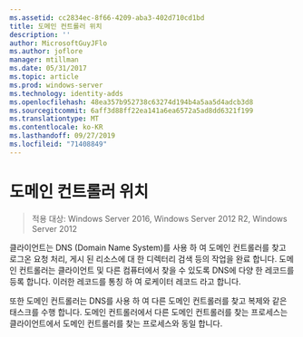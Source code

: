 ```yaml
---
ms.assetid: cc2834ec-8f66-4209-aba3-402d710cd1bd
title: 도메인 컨트롤러 위치
description: ''
author: MicrosoftGuyJFlo
ms.author: joflore
manager: mtillman
ms.date: 05/31/2017
ms.topic: article
ms.prod: windows-server
ms.technology: identity-adds
ms.openlocfilehash: 48ea357b952738c63274d194b4a5aa5d4adcb3d8
ms.sourcegitcommit: 6aff3d88ff22ea141a6ea6572a5ad8dd6321f199
ms.translationtype: MT
ms.contentlocale: ko-KR
ms.lasthandoff: 09/27/2019
ms.locfileid: "71408849"
---
```

# <a name="domain-controller-location"></a>도메인 컨트롤러 위치

>적용 대상: Windows Server 2016, Windows Server 2012 R2, Windows Server 2012

클라이언트는 DNS (Domain Name System)를 사용 하 여 도메인 컨트롤러를 찾고 로그온 요청 처리, 게시 된 리소스에 대 한 디렉터리 검색 등의 작업을 완료 합니다. 도메인 컨트롤러는 클라이언트 및 다른 컴퓨터에서 찾을 수 있도록 DNS에 다양 한 레코드를 등록 합니다. 이러한 레코드를 통칭 하 여 로케이터 레코드 라고 합니다.  
  
또한 도메인 컨트롤러는 DNS를 사용 하 여 다른 도메인 컨트롤러를 찾고 복제와 같은 태스크를 수행 합니다. 도메인 컨트롤러에서 다른 도메인 컨트롤러를 찾는 프로세스는 클라이언트에서 도메인 컨트롤러를 찾는 프로세스와 동일 합니다.  
  


